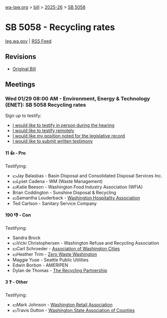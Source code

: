 [wa-law.org](/) > [bill](/bill/) > [2025-26](/bill/2025-26/) > [SB 5058](/bill/2025-26/sb/5058/)

# SB 5058 - Recycling rates
[leg.wa.gov](https://app.leg.wa.gov/billsummary?BillNumber=5058&Year=2025&Initiative=false) | [RSS Feed](./rss.xml)

## Revisions
* [Original Bill](1/)

## Meetings
### Wed 01/29 08:00 AM - Environment, Energy & Technology (ENET): SB 5058 Recycling rates
Sign up to testify:
* [I would like to testify in person during the hearing](https://app.leg.wa.gov/csi/Testifier/Add?chamber=House&mId=32610&aId=162222&caId=24976&tId=1)
* [I would like to testify remotely](https://app.leg.wa.gov/csi/Testifier/Add?chamber=House&mId=32610&aId=162222&caId=24976&tId=2)
* [I would like my position noted for the legislative record](https://app.leg.wa.gov/csi/Testifier/Add?chamber=House&mId=32610&aId=162222&caId=24976&tId=3)
* [I would like to submit written testimony](https://app.leg.wa.gov/csi/Testifier/Add?chamber=House&mId=32610&aId=162222&caId=24976&tId=4)

#### 11 👍 - Pro
Testifying:
* 💵Jay Balasbas - Basin Disposal and Consolidated Disposal Services Inc.
* 💵Lyset Cadena - WM (Waste Management)
* 💵Katie Beeson - Washington Food Industry Association (WFIA)
* Brian Coddington - Sunshine Disposal & Recycling
* 💵Samantha Louderback - [Washington Hospitality Association](/org/washington_hospitality_association/)
* Ted Carlson - Sanitary Service Company

#### 190 👎 - Con
Testifying:
* Sandra Brock
* 💵Vicki Christophersen - Washington Refuse and Recycling Association
* 💵Carl Schroeder - [Association of Washington Cities](/org/association_of_washington_cities/)
* 💵Heather Trim - [Zero Waste Washington](/org/zero_waste_washington/)
* Maggie Yuse - Seattle Public Utilities
* Edwin Borbon - AMERIPEN
* Dylan de Thomas - [The Recycling Partnership](/org/the_recycling_partnership/)

#### 3 ❓ - Other
Testifying:
* 💵Mark Johnson - [Washington Retail Association](/org/washington_retail_association/)
* 💵Travis Dutton - [Washington State Association of Counties](/org/washington_state_association_of_counties/)
